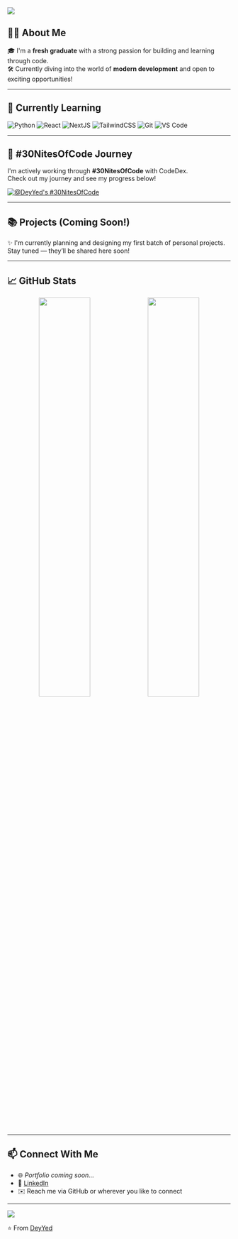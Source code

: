 <!-- Banner -->
<img src="https://capsule-render.vercel.app/api?type=waving&color=0f172a&height=200&section=header&text=Hey!%20I'm%20DeyYed%20👋&fontSize=40&fontColor=ffffff&fontAlignY=35" />

## 👨‍💻 About Me
🎓 I'm a **fresh graduate** with a strong passion for building and learning through code.  
🛠️ Currently diving into the world of **modern development** and open to exciting opportunities!

---

## 🚀 Currently Learning
![Python](https://img.shields.io/badge/-Python-05122A?style=flat&logo=python&logoColor=white)
![React](https://img.shields.io/badge/-ReactJS-20232A?style=flat&logo=react&logoColor=61DAFB)
![NextJS](https://img.shields.io/badge/-Next.js-000000?style=flat&logo=next.js&logoColor=white)
![TailwindCSS](https://img.shields.io/badge/-TailwindCSS-0f172a?style=flat&logo=tailwindcss&logoColor=38BDF8)
![Git](https://img.shields.io/badge/-Git-0f172a?style=flat&logo=git&logoColor=F05032)
![VS Code](https://img.shields.io/badge/-VSCode-007ACC?style=flat&logo=visual-studio-code&logoColor=white)

---

## 🌙 #30NitesOfCode Journey
I'm actively working through **#30NitesOfCode** with CodeDex.  
Check out my journey and see my progress below!

[![@DeyYed's #30NitesOfCode](https://www.codedex.io/api/petStatus?user=DeyYed)](https://www.codedex.io/@DeyYed/30-nites-of-code)

---

## 📚 Projects (Coming Soon!)
✨ I'm currently planning and designing my first batch of personal projects.  
Stay tuned — they’ll be shared here soon!

---

## 📈 GitHub Stats

<p align="center">
  <img width="48%" src="https://github-readme-stats.vercel.app/api?username=DeyYed&show_icons=true&theme=radical" />
  <img width="48%" src="https://github-readme-streak-stats.herokuapp.com/?user=DeyYed&theme=radical" />
</p>

---

## 📫 Connect With Me

- 🌐 *Portfolio coming soon...*
- 💼 [LinkedIn](https://www.linkedin.com/in/john-dayrill-flores)
- ✉️ Reach me via GitHub or wherever you like to connect

---

<img src="https://capsule-render.vercel.app/api?type=waving&color=0f172a&height=150&section=footer"/>

⭐️ From [DeyYed](https://github.com/DeyYed)
